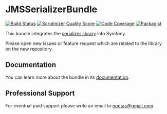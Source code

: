 JMSSerializerBundle
===================


[![Build Status](https://api.travis-ci.org/schmittjoh/JMSSerializerBundle.svg)](https://travis-ci.org/schmittjoh/JMSSerializerBundle)
[![Scrutinizer Quality Score](https://scrutinizer-ci.com/g/schmittjoh/JMSSerializerBundle/badges/quality-score.png)](https://scrutinizer-ci.com/g/schmittjoh/JMSSerializerBundle/)
[![Code Coverage](https://scrutinizer-ci.com/g/schmittjoh/JMSSerializerBundle/badges/coverage.png)](https://scrutinizer-ci.com/g/schmittjoh/JMSSerializerBundle/)
[![Packagist](https://img.shields.io/packagist/v/jms/serializer-bundle.svg)](https://packagist.org/packages/jms/serializer-bundle)

This bundle integrates the [serializer library](https://github.com/schmittjoh/serializer) into Symfony.

Please open new issues or feature request which are related to the library on the new repository.

## Documentation

You can learn more about the bundle in its [documentation](http://jmsyst.com/bundles/JMSSerializerBundle).

## Professional Support

For eventual paid support please write an email to [goetas@gmail.com](mailto:goetas@gmail.com).
